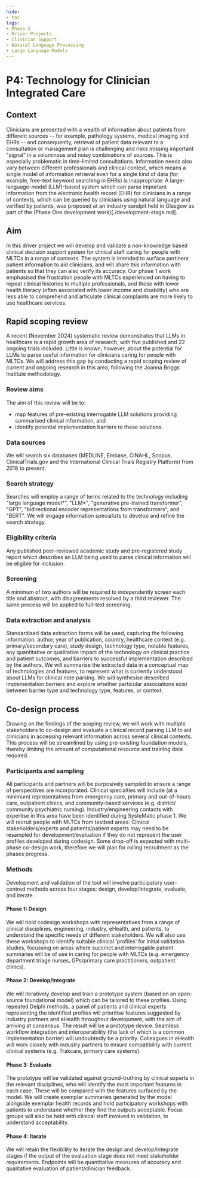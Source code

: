 ```yaml
---
hide:
- toc
tags:
- Phase 2
- Driver Projects
- Clinician Support
- Natural Language Processing
- Large Language Models
---
```


# P4: Technology for Clinician Integrated Care 

## Context
Clinicians are presented with a wealth of information about patients from different sources -- for example, pathology systems, medical imaging and EHRs -- and consequently, retrieval of patient data relevant to a consultation or management plan is challenging and risks missing important "signal" in a voluminous and noisy combinations of sources.  This is especially problematic in time-limited consultations. Information needs also vary between different professionals and clinical context, which means a single model of information retrieval even for a single kind of data (for example, free-text keyword searching in EHRs) is inappropriate. A large-language-model (LLM)-based system which can parse important information from the electronic health record (EHR) for clinicians in a range of contexts, which can be queried by clinicians using natural language and verified by patients, was proposed at an industry sandpit held in Glasgow as part of the (Phase One development work)[./development-stage.md].

## Aim
In this driver project we will develop and validate a non-knowledge based clinical decision support system for clinical staff caring for people with MLTCs in a range of contexts. The system is intended to surface pertinent patient information to aid clinicians, and will share this information with patients so that they can also verify its accuracy. Our phase 1 work emphasised the frustration people with MLTCs experienced on having to repeat clinical histories to multiple professionals, and those with lower health literacy (often associated with lower income and disability) who are less able to comprehend and articulate clinical complaints are more likely to use healthcare services. 

## Rapid scoping review 
A recent (November 2024) systematic review demonstrates that LLMs in healthcare is a rapid growth area of research, with five published and 22 ongoing trials included. Little is known, however, about the potential for LLMs to parse useful information for clinicians caring for people with MLTCs. We will address this gap by conducting a rapid scoping review of current and ongoing research in this area, following the Joanna Briggs Institute methodology. 

### Review aims
The aim of this review will be to:

 * map features of pre-existing interrogable LLM solutions providing summarised clinical information, and
 * identify potential implementation barriers to these solutions.
   
### Data sources
We will search six databases (MEDLINE, Embase, CINAHL, Scopus, ClinicalTrials.gov and the International Clinical Trials Registry Platform) from 2018 to present. 

### Search strategy
Searches will employ a range of terms related to the technology including "large language model*", "LLM*", "generative pre-trained transformer", "GPT",  "bidirectional encoder representations from transformers", and "BERT". We will engage information specialists to develop and refine the search strategy.

### Eligibility criteria
Any published peer-reviewed academic study and pre-registered study report which describes an LLM being used to parse clinical information will be eligible for inclusion.

### Screening
A minimum of two authors will be required to independently screen each title and abstract, with disagreements resolved by a third reviewer. The same process will be applied to full-text screening.

### Data extraction and analysis
Standardised data extraction forms will be used, capturing the following information: author, year of publication, country, healthcare context (e.g. primary/secondary care), study design, technology type, notable features, any quantitative or qualitative impact of the technology on clinical practice and patient outcomes, and barriers to successful implementation described by the authors.
We will summarise the extracted data in a conceptual map of technologies and features, to represent what is currently understood about LLMs for clinical note parsing. We will synthesise described implementation barriers and explore whether particular associations exist between barrier type and technology type, features, or context.  

## Co-design process
Drawing on the findings of the scoping review, we will work with multiple stakeholders to co-design and evaluate a clinical record parsing LLM to aid clinicians in accessing relevant information across several clinical contexts. This process will be streamlined by using pre-existing foundation models, thereby limiting the amount of computational resource and training data required. 

### Participants and sampling
All participants and partners will be purposively sampled to ensure a range of perspectives are incorporated. Clinical specialties will include (at a minimum) representatives from emergency care, primary and out-of-hours care, outpatient clinics, and community-based services (e.g. district/ community psychiatric nursing). Industry/engineering contacts with expertise in this area have been identified during SysteMatic phase 1. We will recruit people with MLTCs from testbed areas. Clinical stakeholders/experts and patients/patient experts may need to be resampled for development/evaluation if they do not represent the user profiles developed during codesign. Some drop-off is expected with multi-phase co-design work, therefore we will plan for rolling recruitment as the phases progress. 

### Methods
Development and validation of the tool will involve participatory user-centred methods across four stages: design, develop/integrate, evaluate, and iterate.

#### Phase 1: Design
 We will hold codesign workshops with representatives from a range of clinical disciplines, engineering, industry, eHealth, and patients, to understand the specific needs of different stakeholders. We will also use these workshops to identify suitable clinical ‘profiles’ for initial validation studies, focussing on areas where succinct and interrogable patient summaries will be of use in caring for people with MLTCs (e.g. emergency department triage nurses, GPs/primary care practitioners, outpatient clinics). 

#### Phase 2: Develop/integrate
We will iteratively develop and train a prototype system (based on an open-source foundational model) which can be tailored to these profiles. Using repeated Delphi methods, a panel of patients and clinical experts representing the identified profiles will prioritise features suggested by industry partners and eHealth throughout development, with the aim of arriving at consensus. The result will be a prototype device. Seamless workflow integration and interoperability (the lack of which is a common implementation barrier) will undoubtedly be a priority. Colleagues in eHealth will work closely with industry partners to ensure compatibility with current clinical systems (e.g. Trakcare, primary care systems).  

#### Phase 3: Evaluate
The prototype will be validated against ground-truthing by clinical experts in the relevant disciplines, who will identify the most important features in each case. These will be compared with the features surfaced by the model. We will create exemplar summaries generated by the model alongside exemplar health records and hold participatory workshops with patients to understand whether they find the outputs acceptable. Focus groups will also be held with clinical staff involved in validation, to understand acceptability.

#### Phase 4: Iterate
We will retain the flexibility to iterate the design and develop/integrate stages if the output of the evaluation stage does not meet stakeholder requirements. Endpoints will be quantitative measures of accuracy and qualitative evaluation of patient/clinician feedback.


